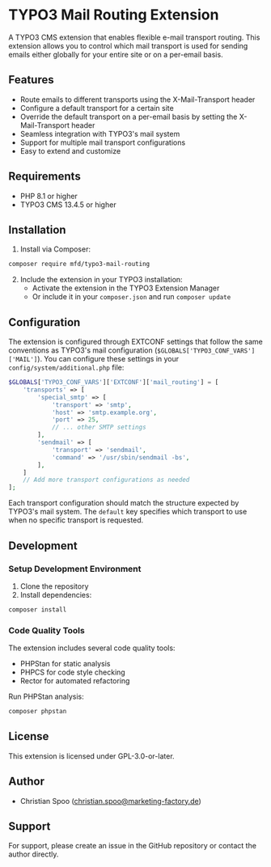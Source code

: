 # TYPO3 Mail Routing Extension

A TYPO3 CMS extension that enables flexible e-mail transport routing. This extension allows you to control which mail transport is used for sending emails either globally for your entire site or on a per-email basis.

## Features

- Route emails to different transports using the X-Mail-Transport header
- Configure a default transport for a certain site
- Override the default transport on a per-email basis by setting the X-Mail-Transport header
- Seamless integration with TYPO3's mail system
- Support for multiple mail transport configurations
- Easy to extend and customize

## Requirements

- PHP 8.1 or higher
- TYPO3 CMS 13.4.5 or higher

## Installation

1. Install via Composer:
```bash
composer require mfd/typo3-mail-routing
```

2. Include the extension in your TYPO3 installation:
   - Activate the extension in the TYPO3 Extension Manager
   - Or include it in your `composer.json` and run `composer update`

## Configuration

The extension is configured through EXTCONF settings that follow the same conventions as TYPO3's mail configuration (`$GLOBALS['TYPO3_CONF_VARS']['MAIL']`). You can configure these settings in your `config/system/additional.php` file:

```php
$GLOBALS['TYPO3_CONF_VARS']['EXTCONF']['mail_routing'] = [
    'transports' => [
        'special_smtp' => [
            'transport' => 'smtp',
            'host' => 'smtp.example.org',
            'port' => 25,
            // ... other SMTP settings
        ],
        'sendmail' => [
            'transport' => 'sendmail',
            'command' => '/usr/sbin/sendmail -bs',
        ],
    ]
    // Add more transport configurations as needed
];
```

Each transport configuration should match the structure expected by TYPO3's mail system. The `default` key specifies which transport to use when no specific transport is requested.

## Development

### Setup Development Environment

1. Clone the repository
2. Install dependencies:
```bash
composer install
```

### Code Quality Tools

The extension includes several code quality tools:

- PHPStan for static analysis
- PHPCS for code style checking
- Rector for automated refactoring

Run PHPStan analysis:
```bash
composer phpstan
```

## License

This extension is licensed under GPL-3.0-or-later.

## Author

- Christian Spoo (christian.spoo@marketing-factory.de)

## Support

For support, please create an issue in the GitHub repository or contact the author directly.
